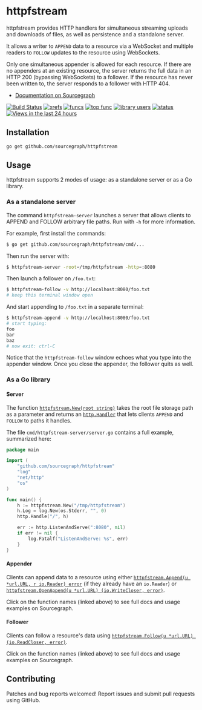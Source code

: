httpfstream
==========

httpfstream provides HTTP handlers for simultaneous streaming uploads and
downloads of files, as well as persistence and a standalone server.

It allows a writer to `APPEND` data to a resource via a WebSocket and multiple
readers to `FOLLOW` updates to the resource using WebSockets.

Only one simultaneous appender is allowed for each resource. If there are no
appenders at an existing resource, the server returns the full data in an HTTP
200 (bypassing WebSockets) to a follower. If the resource has never been written
to, the server responds to a follower with HTTP 404.

* [Documentation on Sourcegraph](https://sourcegraph.com/github.com/sourcegraph/httpfstream)

[![Build Status](https://travis-ci.org/sourcegraph/httpfstream.png?branch=master)](https://travis-ci.org/sourcegraph/httpfstream)
[![xrefs](https://sourcegraph.com/api/repos/github.com/sourcegraph/httpfstream/badges/xrefs.png)](https://sourcegraph.com/github.com/sourcegraph/httpfstream)
[![funcs](https://sourcegraph.com/api/repos/github.com/sourcegraph/httpfstream/badges/funcs.png)](https://sourcegraph.com/github.com/sourcegraph/httpfstream)
[![top func](https://sourcegraph.com/api/repos/github.com/sourcegraph/httpfstream/badges/top-func.png)](https://sourcegraph.com/github.com/sourcegraph/httpfstream)
[![library users](https://sourcegraph.com/api/repos/github.com/sourcegraph/httpfstream/badges/library-users.png)](https://sourcegraph.com/github.com/sourcegraph/httpfstream)
[![status](https://sourcegraph.com/api/repos/github.com/sourcegraph/httpfstream/badges/status.png)](https://sourcegraph.com/github.com/sourcegraph/httpfstream)
[![Views in the last 24 hours](https://sourcegraph.com/api/repos/github.com/sourcegraph/httpfstream/counters/views-24h.png)](https://sourcegraph.com/github.com/sourcegraph/httpfstream)

Installation
------------

```bash
go get github.com/sourcegraph/httpfstream
```


Usage
-----

httpfstream supports 2 modes of usage: as a standalone server or as a Go
library.

### As a standalone server

The command `httpfstream-server` launches a server that allows clients to APPEND
and FOLLOW arbitrary file paths. Run with `-h` for more information.

For example, first install the commands:

```bash
$ go get github.com/sourcegraph/httpfstream/cmd/...
```

Then run the server with:

```bash
$ httpfstream-server -root=/tmp/httpfstream -http=:8080
```

Then launch a follower on `/foo.txt`:

```bash
$ httpfstream-follow -v http://localhost:8080/foo.txt
# keep this terminal window open
```

And start appending to `/foo.txt` in a separate terminal:

```bash
$ httpfstream-append -v http://localhost:8080/foo.txt
# start typing:
foo
bar
baz
# now exit: ctrl-C
```

Notice that the `httpfstream-follow` window echoes what you type into the
appender window. Once you close the appender, the follower quits as well.


### As a Go library

#### Server

The function [`httpfstream.New(root
string)`](https://sourcegraph.com/github.com/sourcegraph/httpfstream/symbols/go/github.com/sourcegraph/httpfstream/New)
takes the root file storage path as a parameter and returns an
[`http.Handler`](https://sourcegraph.com/code.google.com/p/go/symbols/go/code.google.com/p/go/src/pkg/net/http/Handler:type)
that lets clients `APPEND` and `FOLLOW` to paths it handles.

The file `cmd/httpfstream-server/server.go` contains a full example, summarized here:

```go
package main

import (
	"github.com/sourcegraph/httpfstream"
	"log"
	"net/http"
	"os"
)

func main() {
	h := httpfstream.New("/tmp/httpfstream")
	h.Log = log.New(os.Stderr, "", 0)
	http.Handle("/", h)

	err := http.ListenAndServe(":8080", nil)
	if err != nil {
		log.Fatalf("ListenAndServe: %s", err)
	}
}
```

#### Appender

Clients can append data to a resource using either [`httpfstream.Append(u *url.URL,
r io.Reader) error`](https://sourcegraph.com/github.com/sourcegraph/httpfstream/symbols/go/github.com/sourcegraph/httpfstream/Append)
(if they already have an `io.Reader`) or [`httpfstream.OpenAppend(u *url.URL)
(io.WriteCloser,
error)`](https://sourcegraph.com/github.com/sourcegraph/httpfstream/symbols/go/github.com/sourcegraph/httpfstream/OpenAppend).

Click on the function names (linked above) to see full docs and usage examples
on Sourcegraph.


#### Follower

Clients can follow a resource's data using [`httpfstream.Follow(u *url.URL)
(io.ReadCloser, error)`](https://sourcegraph.com/github.com/sourcegraph/httpfstream/symbols/go/github.com/sourcegraph/httpfstream/Follow).

Click on the function names (linked above) to see full docs and usage examples
on Sourcegraph.


Contributing
------------

Patches and bug reports welcomed! Report issues and submit pull requests using
GitHub.
